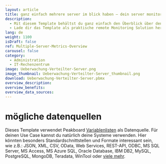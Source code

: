 ```yaml
---
layout: article
title: ganz einfach mehrere server im blick haben – dein server monitoring dashboard
description: 
  - Mit diesem Template behältst du ganz einfach den Überblick über den Status deiner Server. Es werden Informationen von bis zu drei Servern mit den wichtigsten Kennzahlen wie CPU, Speicherplatz, RAM und Netzwerkauslastung angezeigt. Außerdem beinhaltet das Dashboard die Laufzeit, den letzten Neustart und das letzte Backup. Die Daten können aus Serverprotokollen oder direkt über eine vorhandene API ausgelesen werden.
  - Lade dir das Template als praktische remote Monitoring Solution herunter, und lass dir Meldungen deines Servers oder gegebenenfalls auch einen Alarm in Echtzeit anzeigen. Außerdem ist es möglich, eine Benachrichtigung per E-Mail einzurichten, die dir Probleme meldet. Für mehr Sicherheit im Serverraum Template jetzt herunterladen
lang: de
weight: 1100
isDraft: false
ref: Multiple-Server-Metrics-Overview
carousel: false
category:
  - Administration
  - IT-Rechenzentrum
image: Ueberwachung-Verteilter-Server.png
image_thumbnail: Ueberwachung-Verteilter-Server_thumbnail.png
download: Ueberwachung-Verteilter-Server.pbmx
overview_description:
overview_benefits:
overview_data_sources:
---
```

# mögliche datenquellen
Dieses Template verwendet Peakboard [Variablenlisten](https://help.peakboard.com/scripting/de-variables.html) als Datenquelle. Für deinen Use Case kannst du natürlich deine Systeme verwenden. Hier könnten besonders Standardschnittstellen und Formate interessant sein, wie z.B.: JSON, XML, CSV, OData, Web Services, REST-API, ODBC, MS SQL Server, MS Access, MS Azure SQL, Oracle Database, IBM DB2, MySQL, PostgreSQL, MongoDB, Teradata, WinTool oder [viele mehr](https://peakboard.com/schnittstellen/).